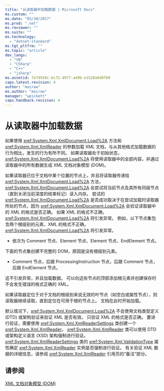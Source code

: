 ```yaml
---
title: "从读取器中加载数据 | Microsoft Docs"
ms.custom: ""
ms.date: "03/30/2017"
ms.prod: ".net"
ms.reviewer: ""
ms.suite: ""
ms.technology: 
  - "dotnet-standard"
ms.tgt_pltfrm: ""
ms.topic: "article"
dev_langs: 
  - "VB"
  - "CSharp"
  - "C++"
  - "jsharp"
ms.assetid: 7e74918c-bc72-4977-a49b-e1520a6d8f60
caps.latest.revision: 4
author: "mairaw"
ms.author: "mairaw"
manager: "wpickett"
caps.handback.revision: 4
---
```

# 从读取器中加载数据
如果使用 <xref:System.Xml.XmlDocument.Load%2A> 方法和 <xref:System.Xml.XmlReader> 的参数加载 XML 文档，与从其他格式加载数据的行为相比，发生的行为有所不同。  如果读取器处于初始状态，<xref:System.Xml.XmlDocument.Load%2A> 将使用读取器中的全部内容，并通过读取器中的所有数据生成 XML 文档对象模型 \(DOM\)。  
  
 如果读取器已位于文档中某个位置的节点上，并且将读取器传递给 <xref:System.Xml.XmlDocument.Load%2A> 方法，<xref:System.Xml.XmlDocument.Load%2A> 会尝试将当前节点及其所有同级节点（直到关闭当前深度的结束标记）读入内存。  尝试的 <xref:System.Xml.XmlDocument.Load%2A> 是否成功取决于在尝试加载时读取器所处的节点，因为 <xref:System.Xml.XmlDocument.Load%2A> 会验证读取器中的 XML 的格式是否正确。  如果 XML 的格式不正确，<xref:System.Xml.XmlDocument.Load%2A> 将引发异常。  例如，以下节点集包含两个根级别的元素，XML 的格式不正确，<xref:System.Xml.XmlDocument.Load%2A> 将引发异常。  
  
-   依次为 Comment 节点、Element 节点、Element 节点、EndElement 节点。  
  
 下面的节点集创建不完整的 DOM，原因是没有根级别元素。  
  
-   Comment 节点，后跟 ProcessingInstruction 节点，后跟 Comment 节点，后跟 EndElement 节点。  
  
 这不引发异常，并且加载数据。  可以向这些节点的顶部添加根元素并创建保存时不会发生错误的格式正确的 XML。  
  
 如果读取器定位于对于文档的根级别来说无效的叶节点（如空白或属性节点），则读取器继续读取，直到定位在可用于根的节点上。  文档在此时开始加载。  
  
 默认情况下，<xref:System.Xml.XmlDocument.Load%2A> 不会使用文档类型定义 \(DTD\) 或架构验证来验证 XML 是否有效。  只验证 XML 的格式是否正确。  要进行验证，需要使用 <xref:System.Xml.XmlReaderSettings> 类创建一个 <xref:System.Xml.XmlReader>。  <xref:System.Xml.XmlReader> 类可以使用 DTD 或架构定义语言 \(XSD\) 架构强制进行验证。  <xref:System.Xml.XmlReaderSettings> 类的 <xref:System.Xml.ValidationType> 属性确定 <xref:System.Xml.XmlReader> 实例是否强制进行验证。  有关验证 XML 数据的详细信息，请参阅 <xref:System.Xml.XmlReader> 引用页的“备注”部分。  
  
## 请参阅  
 [XML 文档对象模型 \(DOM\)](../../../../docs/standard/data/xml/xml-document-object-model-dom.md)